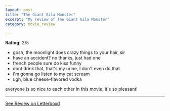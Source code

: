 ```yaml
---
layout: post
title: "The Giant Gila Monster"
excerpt: "My review of The Giant Gila Monster"
category: movie_review

---
```


**Rating:** 2/5

* gosh, the moonlight does crazy things to your hair, sir
* have an accident? no thanks, just had one
* french people sure do kiss funny
* dont drink that, that's my urine, I don't even do that
* i'm gonna go listen to my cat scream
* ugh, blue cheese-flavored vodka

everyone is so nice to each other in this movie, it's so pleasant!

<hr>

[See Review on Letterboxd](https://boxd.it/4Uk4SH)
